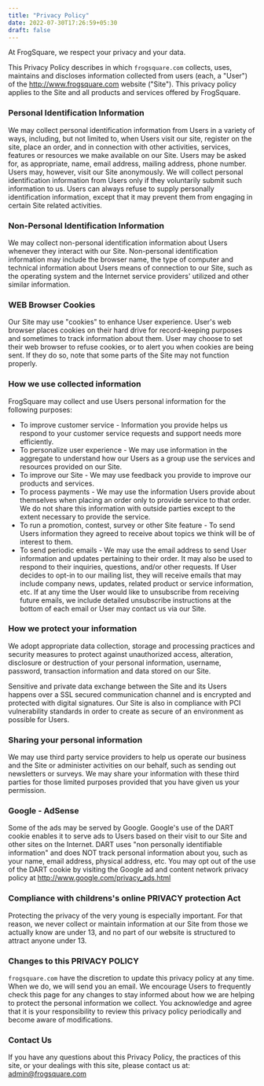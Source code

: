```yaml
---
title: "Privacy Policy"
date: 2022-07-30T17:26:59+05:30
draft: false
---
```


At FrogSquare, we respect your privacy and your data.

This Privacy Policy describes in which `frogsquare.com` collects, uses, maintains and discloses information collected from users (each, a "User") of the http://www.frogsquare.com website ("Site"). This privacy policy applies to the Site and all products and services offered by FrogSquare.

### Personal Identification Information
We may collect personal identification information from Users in a variety of ways, including, but not limited to, when Users visit our site, register on the site, place an order, and in connection with other activities, services, features or resources we make available on our Site. Users may be asked for, as appropriate, name, email address, mailing address, phone number. Users may, however, visit our Site anonymously. We will collect personal identification information from Users only if they voluntarily submit such information to us. Users can always refuse to supply personally identification information, except that it may prevent them from engaging in certain Site related activities.

### Non-Personal Identification Information
We may collect non-personal identification information about Users whenever they interact with our Site. Non-personal identification information may include the browser name, the type of computer and technical information about Users means of connection to our Site, such as the operating system and the Internet service providers' utilized and other similar information.

### WEB Browser Cookies
Our Site may use "cookies" to enhance User experience. User's web browser places cookies on their hard drive for record-keeping purposes and sometimes to track information about them. User may choose to set their web browser to refuse cookies, or to alert you when cookies are being sent. If they do so, note that some parts of the Site may not function properly.

### How we use collected information
FrogSquare may collect and use Users personal information for the following purposes:

- To improve customer service - Information you provide helps us respond to your customer service requests and support needs more efficiently.
- To personalize user experience - We may use information in the aggregate to understand how our Users as a group use the services and resources provided on our Site.
- To improve our Site - We may use feedback you provide to improve our products and services.
- To process payments - We may use the information Users provide about themselves when placing an order only to provide service to that order. We do not share this information with outside parties except to the extent necessary to provide the service.
- To run a promotion, contest, survey or other Site feature - To send Users information they agreed to receive about topics we think will be of interest to them.
- To send periodic emails - We may use the email address to send User information and updates pertaining to their order. It may also be used to respond to their inquiries, questions, and/or other requests. If User decides to opt-in to our mailing list, they will receive emails that may include company news, updates, related product or service information, etc. If at any time the User would like to unsubscribe from receiving future emails, we include detailed unsubscribe instructions at the bottom of each email or User may contact us via our Site.

### How we protect your information
We adopt appropriate data collection, storage and processing practices and security measures to protect against unauthorized access, alteration, disclosure or destruction of your personal information, username, password, transaction information and data stored on our Site.

Sensitive and private data exchange between the Site and its Users happens over a SSL secured communication channel and is encrypted and protected with digital signatures. Our Site is also in compliance with PCI vulnerability standards in order to create as secure of an environment as possible for Users.

### Sharing your personal information
We may use third party service providers to help us operate our business and the Site or administer activities on our behalf, such as sending out newsletters or surveys. We may share your information with these third parties for those limited purposes provided that you have given us your permission.

### Google - AdSense
Some of the ads may be served by Google. Google's use of the DART cookie enables it to serve ads to Users based on their visit to our Site and other sites on the Internet. DART uses "non personally identifiable information" and does NOT track personal information about you, such as your name, email address, physical address, etc. You may opt out of the use of the DART cookie by visiting the Google ad and content network privacy policy at http://www.google.com/privacy_ads.html

### Compliance with childrens's online PRIVACY protection Act
Protecting the privacy of the very young is especially important. For that reason, we never collect or maintain information at our Site from those we actually know are under 13, and no part of our website is structured to attract anyone under 13.

### Changes to this PRIVACY POLICY
`frogsquare.com` have the discretion to update this privacy policy at any time. When we do, we will send you an email. We encourage Users to frequently check this page for any changes to stay informed about how we are helping to protect the personal information we collect. You acknowledge and agree that it is your responsibility to review this privacy policy periodically and become aware of modifications.

### Contact Us
If you have any questions about this Privacy Policy, the practices of this site, or your dealings with this site, please contact us at: admin@frogsquare.com

